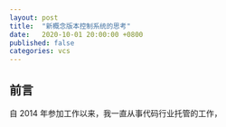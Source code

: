 ```yaml
---
layout: post
title:  "新概念版本控制系统的思考"
date:   2020-10-01 20:00:00 +0800
published: false
categories: vcs
---
```


## 前言

自 2014 年参加工作以来，我一直从事代码行业托管的工作，